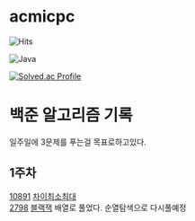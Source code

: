 # acmicpc
![Hits](https://hits.seeyoufarm.com/api/count/incr/badge.svg?url=https%3A%2F%2Fgithub.com%2Fkim-soohyeon&count_bg=%23FFDAC7&title_bg=%23FFADAD&icon=&icon_color=%23E7E7E7&title=hits&edge_flat=false)

![Java](https://img.shields.io/badge/Java-007396.svg?&style=for-the-badge&logo=Java&logoColor=white)

[![Solved.ac Profile](http://mazassumnida.wtf/api/generate_badge?boj=davidjin337)](https://solved.ac/davidjin337)

백준 알고리즘 기록
=====
 일주일에 3문제를 푸는걸 목표로하고있다.

1주차
----
   [10891](https://www.acmicpc.net/problem/10819)  [차이최소최대](https://github.com/woongwhee/acmicpc/blob/master/exhaustivesearch/problem10819clear.java) <br>
   [2798](https://www.acmicpc.net/problem/2798) [블랙잭](https://github.com/woongwhee/acmicpc/blob/master/exhaustivesearch/problem2789ArrayVersion.java) 배열로 풀었다. 순열탐색으로 다시풀예정<br>

